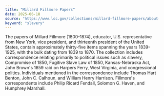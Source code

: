 ```yaml
---
title: "Millard Fillmore Papers"
date: 2025-06-18
source: "https://www.loc.gov/collections/millard-fillmore-papers/about-this-collection/"
keyword: "slavery"
---
```


The papers of Millard Fillmore (1800-1874), educator, U.S. representative from New York, vice president, and thirteenth president of the United States, contain approximately thirty-five items spanning the years 1839-1925, with the bulk dating from 1839 to 1870. The collection includes correspondence relating primarily to political issues such as slavery, Compromise of 1850, Fugitive Slave Law of 1850, Kansas-Nebraska Act, John Brown's 1859 raid on Harpers Ferry, West Virginia, and congressional politics. Individuals mentioned in the correspondence include Thomas Hart Benton, John C. Calhoun, and William Henry Harrison. Fillmore's correspondents include Philip Ricard Fendall, Solomon G. Haven, and Humphrey Marshall.

